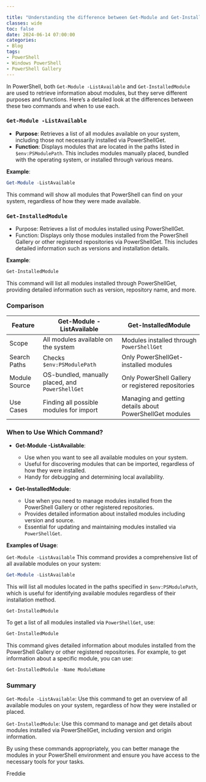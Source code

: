 ```yaml
---

title: "Understanding the difference between Get-Module and Get-InstalledModule in PowerShell"
classes: wide
toc: false
date: 2024-06-14 07:00:00
categories:
- Blog
tags:
- PowerShell
- Windows PowerShell
- PowerShell Gallery
---
```

In PowerShell, both `Get-Module -ListAvailable` and `Get-InstalledModule` are used to retrieve information about modules, but they serve different purposes and functions. Here’s a detailed look at the differences between these two commands and when to use each.

### `Get-Module -ListAvailable`

- **Purpose**: Retrieves a list of all modules available on your system, including those not necessarily installed via PowerShellGet.
- **Function**: Displays modules that are located in the paths listed in `$env:PSModulePath`. This includes modules manually placed, bundled with the operating system, or installed through various means.

**Example**:

````powershell
Get-Module -ListAvailable
````
This command will show all modules that PowerShell can find on your system, regardless of how they were made available.

### `Get-InstalledModule`
- Purpose: Retrieves a list of modules installed using PowerShellGet.
- Function: Displays only those modules installed from the PowerShell Gallery or other registered repositories via PowerShellGet. This includes detailed information such as versions and installation details.

**Example**:

````powershell
Get-InstalledModule
````
This command will list all modules installed through PowerShellGet, providing detailed information such as version, repository name, and more.

### Comparison

| Feature | Get-Module -ListAvailable | Get-InstalledModule |
|----------|----------|----------|
| Scope    | All modules available on the system   | Modules installed through ````PowerShellGet```` |
| Search Paths    | Checks ```$env:PSModulePath```   | Only PowerShellGet-installed modules |
| Module Source    | OS-bundled, manually placed, and ````PowerShellGet````   | Only PowerShell Gallery or registered repositories |
| Use Cases | Finding all possible modules for import | Managing and getting details about PowerShellGet modules | 


### When to Use Which Command?

 - **Get-Module -ListAvailable**:
     * Use when you want to see all available modules on your system.
     * Useful for discovering modules that can be imported, regardless of how they were installed.
     * Handy for debugging and determining local availability.

- **Get-InstalledModule**:
    * Use when you need to manage modules installed from the PowerShell Gallery or other registered repositories.
    * Provides detailed information about installed modules including version and source.
    * Essential for updating and maintaining modules installed via ````PowerShellGet````.

**Examples of Usage**:


````Get-Module -ListAvailable````
This command provides a comprehensive list of all available modules on your system:

````powershell
Get-Module -ListAvailable
````
This will list all modules located in the paths specified in ````$env:PSModulePath````, which is useful for identifying available modules regardless of their installation method.

````Get-InstalledModule````

To get a list of all modules installed via ```PowerShellGet```, use:

````powershell
Get-InstalledModule
````

This command gives detailed information about modules installed from the PowerShell Gallery or other registered repositories. For example, to get information about a specific module, you can use:

````powershell
Get-InstalledModule -Name ModuleName
````

### Summary
```Get-Module -ListAvailable```: Use this command to get an overview of all available modules on your system, regardless of how they were installed or placed.

```Get-InstalledModule```: Use this command to manage and get details about modules installed via PowerShellGet, including version and origin information.

By using these commands appropriately, you can better manage the modules in your PowerShell environment and ensure you have access to the necessary tools for your tasks.

Freddie
